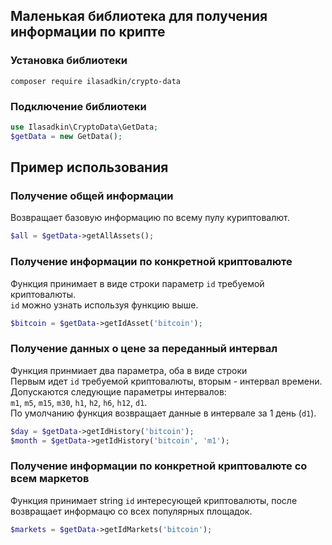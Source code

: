 ## Маленькая библиотека для получения информации по крипте

### Установка библиотеки
```shell
composer require ilasadkin/crypto-data
```

### Подключение библиотеки
```php
use Ilasadkin\CryptoData\GetData;
$getData = new GetData();
```

## Пример использования
### Получение общей информации
Возвращает базовую информацию по всему пулу куриптовалют.

```php
$all = $getData->getAllAssets();
```

### Получение информации по конкретной криптовалюте
Функция принимает в виде строки параметр `id` требуемой криптовалюты.  <br/>
`id` можно узнать используя функцию выше.

```php
$bitcoin = $getData->getIdAsset('bitcoin');
```

### Получение данных о цене за переданный интервал
Функция принмиает два параметра, оба в виде строки <br/>
Первым идет `id` требуемой криптовалюты, вторым - интервал времени.
Допускаются следующие параметры интервалов: <br/>
`m1`, `m5`, `m15`, `m30`, `h1`, `h2`, `h6`, `h12`, `d1`. <br/>
По умолчанию функция возвращает данные в интервале за 1 день (`d1`).

```php
$day = $getData->getIdHistory('bitcoin');
$month = $getData->getIdHistory('bitcoin', 'm1');
```

### Получение информации по конкретной криптовалюте со всем маркетов
Функция принимает string `id` интересующей криптовалюты, после возвращает информацю со всех популярных площадок.

```php
$markets = $getData->getIdMarkets('bitcoin');
```